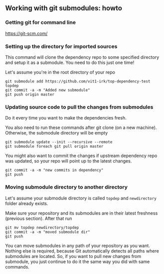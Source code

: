 ## Working with git submodules: howto

### Getting git for command line

<https://git-scm.com/>

### Setting up the directory for imported sources

This command will clone the dependency repo to some specified directory 
and setup it as a submodule. You need to do this just one time!

Let's assume you're in the root directory of your repo

```
git submodule add https://github.com/vit1-irk/top-dependency-test topdep
git commit -a -m "Added new submodule"
git push origin master
```

### Updating source code to pull the changes from submodules

Do it every time you want to make the dependencies fresh.

You also need to run these commands after git clone (on a new machine). Otherwise, 
the submodule directory will be empty

```
git submodule update --init --recursive --remote
git submodule foreach git pull origin master
```

You might also want to commit the changes if upstream dependency repo was updated, so your repo will point up to the latest changes.

```
git commit -a -m "new commits in dependency"
git push
```

### Moving submodule directory to another directory

Let's assume your submodule directory is called `topdep` and `newdirectory` folder already exists.

Make sure your repository and its submodules are in their latest freshness (previous section). After that run

```
git mv topdep newdirectory/topdep
git commit -a -m "moved submodule dir"
git push
```

You can move submodules in any path of your repository as you want. Nothing else is required, because Git automatically detects all paths where submodules are located. So, if you want to pull new changes from submodule, you just continue to do it the same way you did with same commands.
